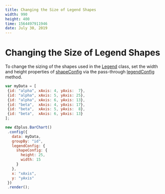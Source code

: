 ```yaml
---
title: Changing the Size of Legend Shapes
width: 990
height: 400
time: 1564497911946
date: July 30, 2019
---
```


# Changing the Size of Legend Shapes

 To change the sizing of the shapes used in the [Legend](http://d3plus.org/docs/#Legend) class, set the width and height properties of [shapeConfig](http://d3plus.org/docs/#Legend.shapeConfig) via the pass-through [legendConfig](http://d3plus.org/docs/#Viz.legendConfig) method.

 ```js
var myData = [
  {id: "alpha", xAxis: 4, yAxis:  7},
  {id: "alpha", xAxis: 5, yAxis: 25},
  {id: "alpha", xAxis: 6, yAxis: 13},
  {id: "beta",  xAxis: 4, yAxis: 17},
  {id: "beta",  xAxis: 5, yAxis:  8},
  {id: "beta",  xAxis: 6, yAxis: 13}
];

 new d3plus.BarChart()
  .config({
    data: myData,
    groupBy: "id",
    legendConfig: {
      shapeConfig: {
        height: 25,
        width: 15
      }
    },
    x: "xAxis",
    y: "yAxis"
  })
  .render();
```